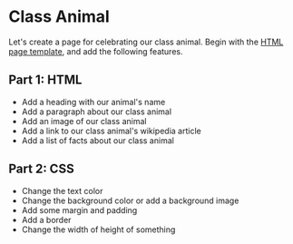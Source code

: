 
# Class Animal

Let's create a page for celebrating our class  animal. Begin with the [HTML page template](../docs/01%20HTML%20Overview.md#page-template), and add the following features.

## Part 1: HTML

- Add a heading with our animal's name
- Add a paragraph about our class animal
- Add an image of our class animal
- Add a link to our class animal's wikipedia article
- Add a list of facts about our class animal

## Part 2: CSS

- Change the text color
- Change the background color or add a background image
- Add some margin and padding
- Add a border
- Change the width of height of something



